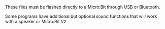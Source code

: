 These files must be flashed directly to a Micro:Bit through USB or Bluetooth.

Some programs have additional but optional sound functions that will work with a speaker or Micro:Bit V2
